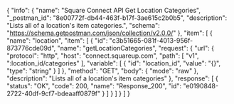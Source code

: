 {
  "info": {
    "name": "Square Connect API Get Location Categories",
    "_postman_id": "8e00772f-db44-463f-b17f-3ae615c2b0b5",
    "description": "Lists all of a location's item categories.",
    "schema": "https://schema.getpostman.com/json/collection/v2.0.0/"
  },
  "item": [
    {
      "name": "location",
      "item": [
        {
          "id": "c3b51665-081f-4013-956f-873776cde09d",
          "name": "getLocationCategories",
          "request": {
            "url": {
              "protocol": "http",
              "host": "connect.squareup.com",
              "path": [
                "v1",
                ":location_id/categories"
              ],
              "variable": [
                {
                  "id": "location_id",
                  "value": "{}",
                  "type": "string"
                }
              ]
            },
            "method": "GET",
            "body": {
              "mode": "raw"
            },
            "description": "Lists all of a location's item categories"
          },
          "response": [
            {
              "status": "OK",
              "code": 200,
              "name": "Response_200",
              "id": "e0190848-2722-40df-9cf7-bdeaaff0879f"
            }
          ]
        }
      ]
    }
  ]
}